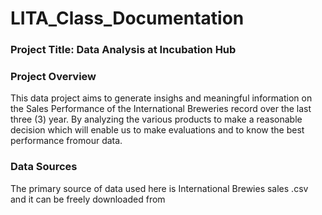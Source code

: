 # LITA_Class_Documentation

### Project Title: Data Analysis at Incubation Hub

### Project Overview
This data project aims to generate insighs and meaningful information on the Sales Performance of the International Breweries record over the last three (3) year. By analyzing the various products to make a reasonable decision which will enable us to make evaluations and to know the best performance fromour data.

### Data Sources
The primary source of data used here is International Brewies sales .csv and it can be freely downloaded from
